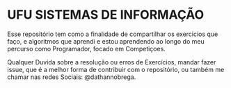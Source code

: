 # UFU SISTEMAS DE INFORMAÇÃO

Esse repositório tem como a finalidade de compartilhar os exercicios que faço, e algoritmos que aprendi e estou aprendendo ao longo do meu percurso como Programador, focado em Competiçoes.

Qualquer Duvida sobre a resolução ou erros de Exercícios, mandar fazer issue, que é a melhor forma de contribuir com o repositório, ou também me chamar nas redes Sociais: @dathannobrega.
